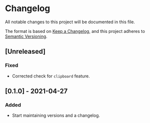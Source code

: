 # Changelog

All notable changes to this project will be documented in this file.

The format is based on [Keep a Changelog](https://keepachangelog.com/en/1.0.0/), and this project adheres to [Semantic Versioning](https://semver.org/spec/v2.0.0.html).

## [Unreleased]
### Fixed
- Corrected check for `clipboard` feature.

## [0.1.0] - 2021-04-27
### Added
- Start maintaining versions and a changelog.
